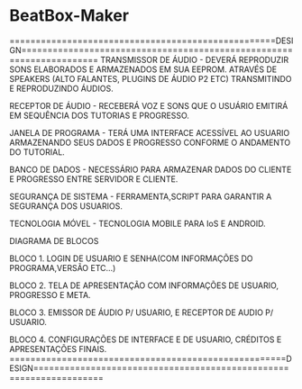 # BeatBox-Maker

===================================================DESIGN=====================================================================
TRANSMISSOR DE ÁUDIO - DEVERÁ REPRODUZIR SONS ELABORADOS E ARMAZENADOS EM SUA EEPROM.
ATRAVÉS DE SPEAKERS (ALTO FALANTES, PLUGINS DE ÁUDIO P2 ETC) TRANSMITINDO E REPRODUZINDO ÁUDIOS.

RECEPTOR DE ÁUDIO - RECEBERÁ VOZ E SONS QUE O USUÁRIO EMITIRÁ EM SEQUÊNCIA DOS TUTORIAS E PROGRESSO.

JANELA DE PROGRAMA - TERÁ UMA INTERFACE ACESSÍVEL AO USUARIO ARMAZENANDO SEUS DADOS E PROGRESSO CONFORME O ANDAMENTO DO TUTORIAL.

BANCO DE DADOS - NECESSÁRIO PARA ARMAZENAR DADOS DO CLIENTE E PROGRESSO ENTRE SERVIDOR E CLIENTE.

SEGURANÇA DE SISTEMA  - FERRAMENTA,SCRIPT PARA GARANTIR A SEGURANÇA DOS USUARIOS.

TECNOLOGIA MÓVEL - TECNOLOGIA MOBILE PARA IoS E ANDROID.


DIAGRAMA DE BLOCOS

BLOCO 1.
LOGIN DE USUARIO E SENHA(COM INFORMAÇÕES DO PROGRAMA,VERSÃO ETC...)

BLOCO 2.
TELA DE APRESENTAÇÃO COM INFORMAÇÕES DE USUARIO, PROGRESSO E META.

BLOCO 3.
EMISSOR DE ÁUDIO P/ USUARIO, E RECEPTOR DE AUDIO P/ USUARIO.

BLOCO 4.
CONFIGURAÇÕES DE INTERFACE E DE USUARIO, CRÉDITOS E APRESENTAÇÕES FINAIS.
=====================================================DESIGN===================================================================
